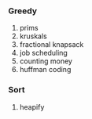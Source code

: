### Greedy  
1. prims
2. kruskals
3. fractional knapsack
4. job scheduling
5. counting money
6. huffman coding

### Sort
1. heapify

